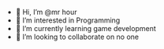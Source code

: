 - 👋 Hi, I’m @mr hour
- 👀 I’m interested in Programming 
- 🌱 I’m currently learning game development 
- 💞️ I’m looking to collaborate on no one


<!---
mrhour-Github/mrhour-Github is a ✨ special ✨ repository because its `README.md` (this file) appears on your GitHub profile.
You can click the Preview link to take a look at your changes.
--->
